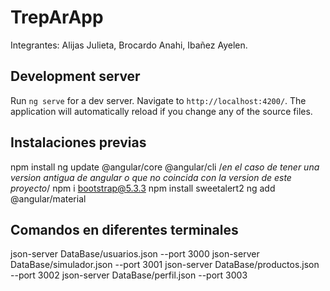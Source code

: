 # TrepArApp
Integrantes: Alijas Julieta, Brocardo Anahi, Ibañez Ayelen.


## Development server

Run `ng serve` for a dev server. Navigate to `http://localhost:4200/`. The application will automatically reload if you change any of the source files.

## Instalaciones previas
npm install 
ng update @angular/core @angular/cli /*en el caso de tener una version antigua de angular o que no coincida con la version de este proyecto*/
npm i bootstrap@5.3.3
npm install sweetalert2
ng add @angular/material

## Comandos en diferentes terminales
json-server DataBase/usuarios.json --port 3000
json-server DataBase/simulador.json --port 3001
json-server DataBase/productos.json --port 3002
json-server DataBase/perfil.json --port 3003
